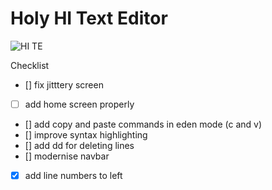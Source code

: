 # Holy HI Text Editor

![HI TE](https://github.com/user-attachments/assets/5d785250-d06e-45e8-a432-6680c6521106)


Checklist
- [] fix jitttery screen
- [ ] add home screen properly
- [] add copy and paste commands in eden mode (c and v)
- [] improve syntax highlighting
- [] add dd for deleting lines
- [] modernise navbar
- [x] add line numbers to left
